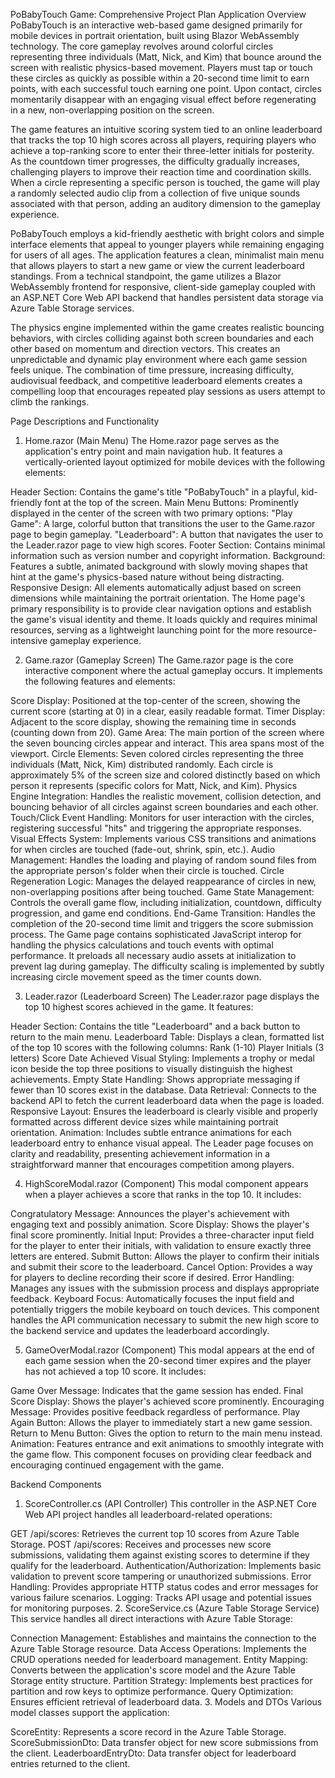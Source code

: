 PoBabyTouch Game: Comprehensive Project Plan
Application Overview
PoBabyTouch is an interactive web-based game designed primarily for mobile devices in portrait orientation, built using Blazor WebAssembly technology. The core gameplay revolves around colorful circles representing three individuals (Matt, Nick, and Kim) that bounce around the screen with realistic physics-based movement. Players must tap or touch these circles as quickly as possible within a 20-second time limit to earn points, with each successful touch earning one point. Upon contact, circles momentarily disappear with an engaging visual effect before regenerating in a new, non-overlapping position on the screen.

The game features an intuitive scoring system tied to an online leaderboard that tracks the top 10 high scores across all players, requiring players who achieve a top-ranking score to enter their three-letter initials for posterity. As the countdown timer progresses, the difficulty gradually increases, challenging players to improve their reaction time and coordination skills. When a circle representing a specific person is touched, the game will play a randomly selected audio clip from a collection of five unique sounds associated with that person, adding an auditory dimension to the gameplay experience.

PoBabyTouch employs a kid-friendly aesthetic with bright colors and simple interface elements that appeal to younger players while remaining engaging for users of all ages. The application features a clean, minimalist main menu that allows players to start a new game or view the current leaderboard standings. From a technical standpoint, the game utilizes a Blazor WebAssembly frontend for responsive, client-side gameplay coupled with an ASP.NET Core Web API backend that handles persistent data storage via Azure Table Storage services.

The physics engine implemented within the game creates realistic bouncing behaviors, with circles colliding against both screen boundaries and each other based on momentum and direction vectors. This creates an unpredictable and dynamic play environment where each game session feels unique. The combination of time pressure, increasing difficulty, audiovisual feedback, and competitive leaderboard elements creates a compelling loop that encourages repeated play sessions as users attempt to climb the rankings.

Page Descriptions and Functionality
1. Home.razor (Main Menu)
The Home.razor page serves as the application's entry point and main navigation hub. It features a vertically-oriented layout optimized for mobile devices with the following elements:

Header Section: Contains the game's title "PoBabyTouch" in a playful, kid-friendly font at the top of the screen.
Main Menu Buttons: Prominently displayed in the center of the screen with two primary options:
"Play Game": A large, colorful button that transitions the user to the Game.razor page to begin gameplay.
"Leaderboard": A button that navigates the user to the Leader.razor page to view high scores.
Footer Section: Contains minimal information such as version number and copyright information.
Background: Features a subtle, animated background with slowly moving shapes that hint at the game's physics-based nature without being distracting.
Responsive Design: All elements automatically adjust based on screen dimensions while maintaining the portrait orientation.
The Home page's primary responsibility is to provide clear navigation options and establish the game's visual identity and theme. It loads quickly and requires minimal resources, serving as a lightweight launching point for the more resource-intensive gameplay experience.

2. Game.razor (Gameplay Screen)
The Game.razor page is the core interactive component where the actual gameplay occurs. It implements the following features and elements:

Score Display: Positioned at the top-center of the screen, showing the current score (starting at 0) in a clear, easily readable format.
Timer Display: Adjacent to the score display, showing the remaining time in seconds (counting down from 20).
Game Area: The main portion of the screen where the seven bouncing circles appear and interact. This area spans most of the viewport.
Circle Elements: Seven colored circles representing the three individuals (Matt, Nick, Kim) distributed randomly. Each circle is approximately 5% of the screen size and colored distinctly based on which person it represents (specific colors for Matt, Nick, and Kim).
Physics Engine Integration: Handles the realistic movement, collision detection, and bouncing behavior of all circles against screen boundaries and each other.
Touch/Click Event Handling: Monitors for user interaction with the circles, registering successful "hits" and triggering the appropriate responses.
Visual Effects System: Implements various CSS transitions and animations for when circles are touched (fade-out, shrink, spin, etc.).
Audio Management: Handles the loading and playing of random sound files from the appropriate person's folder when their circle is touched.
Circle Regeneration Logic: Manages the delayed reappearance of circles in new, non-overlapping positions after being touched.
Game State Management: Controls the overall game flow, including initialization, countdown, difficulty progression, and game end conditions.
End-Game Transition: Handles the completion of the 20-second time limit and triggers the score submission process.
The Game page contains sophisticated JavaScript interop for handling the physics calculations and touch events with optimal performance. It preloads all necessary audio assets at initialization to prevent lag during gameplay. The difficulty scaling is implemented by subtly increasing circle movement speed as the timer counts down.

3. Leader.razor (Leaderboard Screen)
The Leader.razor page displays the top 10 highest scores achieved in the game. It features:

Header Section: Contains the title "Leaderboard" and a back button to return to the main menu.
Leaderboard Table: Displays a clean, formatted list of the top 10 scores with the following columns:
Rank (1-10)
Player Initials (3 letters)
Score
Date Achieved
Visual Styling: Implements a trophy or medal icon beside the top three positions to visually distinguish the highest achievements.
Empty State Handling: Shows appropriate messaging if fewer than 10 scores exist in the database.
Data Retrieval: Connects to the backend API to fetch the current leaderboard data when the page is loaded.
Responsive Layout: Ensures the leaderboard is clearly visible and properly formatted across different device sizes while maintaining portrait orientation.
Animation: Includes subtle entrance animations for each leaderboard entry to enhance visual appeal.
The Leader page focuses on clarity and readability, presenting achievement information in a straightforward manner that encourages competition among players.

4. HighScoreModal.razor (Component)
This modal component appears when a player achieves a score that ranks in the top 10. It includes:

Congratulatory Message: Announces the player's achievement with engaging text and possibly animation.
Score Display: Shows the player's final score prominently.
Initial Input: Provides a three-character input field for the player to enter their initials, with validation to ensure exactly three letters are entered.
Submit Button: Allows the player to confirm their initials and submit their score to the leaderboard.
Cancel Option: Provides a way for players to decline recording their score if desired.
Error Handling: Manages any issues with the submission process and displays appropriate feedback.
Keyboard Focus: Automatically focuses the input field and potentially triggers the mobile keyboard on touch devices.
This component handles the API communication necessary to submit the new high score to the backend service and updates the leaderboard accordingly.

5. GameOverModal.razor (Component)
This modal appears at the end of each game session when the 20-second timer expires and the player has not achieved a top 10 score. It includes:

Game Over Message: Indicates that the game session has ended.
Final Score Display: Shows the player's achieved score prominently.
Encouraging Message: Provides positive feedback regardless of performance.
Play Again Button: Allows the player to immediately start a new game session.
Return to Menu Button: Gives the option to return to the main menu instead.
Animation: Features entrance and exit animations to smoothly integrate with the game flow.
This component focuses on providing clear feedback and encouraging continued engagement with the game.

Backend Components
1. ScoreController.cs (API Controller)
This controller in the ASP.NET Core Web API project handles all leaderboard-related operations:

GET /api/scores: Retrieves the current top 10 scores from Azure Table Storage.
POST /api/scores: Receives and processes new score submissions, validating them against existing scores to determine if they qualify for the leaderboard.
Authentication/Authorization: Implements basic validation to prevent score tampering or unauthorized submissions.
Error Handling: Provides appropriate HTTP status codes and error messages for various failure scenarios.
Logging: Tracks API usage and potential issues for monitoring purposes.
2. ScoreService.cs (Azure Table Storage Service)
This service handles all direct interactions with Azure Table Storage:

Connection Management: Establishes and maintains the connection to the Azure Table Storage resource.
Data Access Operations: Implements the CRUD operations needed for leaderboard management.
Entity Mapping: Converts between the application's score model and the Azure Table Storage entity structure.
Partition Strategy: Implements best practices for partition and row keys to optimize performance.
Query Optimization: Ensures efficient retrieval of leaderboard data.
3. Models and DTOs
Various model classes support the application:

ScoreEntity: Represents a score record in the Azure Table Storage.
ScoreSubmissionDto: Data transfer object for new score submissions from the client.
LeaderboardEntryDto: Data transfer object for leaderboard entries returned to the client.